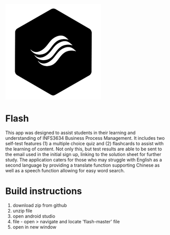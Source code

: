 ![alt text](https://raw.githubusercontent.com/z5075822/flash/master/app/src/main/res/drawable-mdpi/logo.png)

# Flash
This app was designed to assist students in their learning and understanding of INFS3634 Business Process Management. It includes two self-test features (1) a multiple choice quiz and (2) flashcards to assist with the learning of content. Not only this, but test results are able to be sent to the email used in the initial sign up, linking to the solution sheet for further study. The application caters for those who may struggle with English as a second language by providing a translate function supporting Chinese as well as a speech function allowing for easy word search. 

# Build instructions

1) download zip from github
2) unzip file
3) open android studio 
4) file - open > navigate and locate 'flash-master' file
5) open in new window
